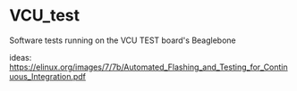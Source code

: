 # VCU_test
Software tests running on the VCU TEST board's Beaglebone


ideas:
https://elinux.org/images/7/7b/Automated_Flashing_and_Testing_for_Continuous_Integration.pdf
